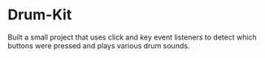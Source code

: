 # Drum-Kit
Built a small project that uses click and key event listeners to detect which buttons were pressed and plays various drum sounds. 
